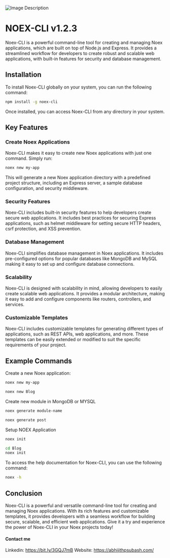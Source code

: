 ![Image Description](https://github.com/sixbeeshades/noex-cli/blob/main/banner.png)

# NOEX-CLI v1.2.3

Noex-CLI is a powerful command-line tool for creating and managing Noex applications, which are built on top of Node.js and Express. It provides a streamlined workflow for developers to create robust and scalable web applications, with built-in features for security and database management.

## Installation

To install Noex-CLI globally on your system, you can run the following command:

```bash
npm install -g noex-cli

```

Once installed, you can access Noex-CLI from any directory in your system.

## Key Features

### Create Noex Applications

Noex-CLI makes it easy to create new Noex applications with just one command. Simply run:

```bash
noex new my-app
```

This will generate a new Noex application directory with a predefined project structure, including an Express server, a sample database configuration, and security middleware.

### Security Features

Noex-CLI includes built-in security features to help developers create secure web applications. It includes best practices for securing Express applications, such as helmet middleware for setting secure HTTP headers, csrf protection, and XSS prevention.

### Database Management

Noex-CLI simplifies database management in Noex applications. It includes pre-configured options for popular databases like MongoDB and MySQL making it easy to set up and configure database connections.

### Scalability

Noex-CLI is designed with scalability in mind, allowing developers to easily create scalable web applications. It provides a modular architecture, making it easy to add and configure components like routers, controllers, and services.

### Customizable Templates

Noex-CLI includes customizable templates for generating different types of applications, such as REST APIs, web applications, and more. These templates can be easily extended or modified to suit the specific requirements of your project.

## Example Commands

Create a new Noex application:

```bash
noex new my-app

noex new Blog
```

Create new module in MongoDB or MYSQL

```bash
noex generate module-name

noex generate post
```

Setup NOEX Application

```bash
noex init

cd Blog
noex init
```

To access the help documentation for Noex-CLI, you can use the following command:

```bash
noex -h
```

## Conclusion

Noex-CLI is a powerful and versatile command-line tool for creating and managing Noex applications. With its rich features and customizable templates, it provides developers with a seamless workflow for building secure, scalable, and efficient web applications. Give it a try and experience the power of Noex-CLI in your Noex projects today!

#### Contact me

Linkedin: https://bit.ly/3GQJ7mB
Website: https://abhijithpsubash.com/

